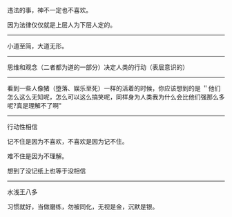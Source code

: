 违法的事，神不一定也不喜欢。

因为法律仅仅就是上层人为下层人定的。
___
小道至简，大道无形。
___
思维和观念（二者都为道的一部分）决定人类的行动（表层意识的）
___
看到一些人像猪（堕落、娱乐至死）一样的活着的时候，你应该想到的是 ＂他们怎么这么无知呢，怎么可以这么搞笑呢，同样身为人类我为什么会比他们强那么多呢?真是理解不了啊"
___
行动性相信

记不住是因为不喜欢，不喜欢是因为记不住。

难不住是因为不理解。

想到了没记纸上也等于没相信
___
水浅王八多

习惯就好，当做磨练，勿被同化，无视是金，沉默是银。